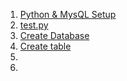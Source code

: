 
1. [Python & MysQL Setup](https://github.com/Farhan0140/Python/blob/main/Python%20%26%20MysQL/Python%20MySQL%20Setup.txt)
1. [test.py](https://github.com/Farhan0140/Python/blob/main/Python%20%26%20MysQL/test.py)
1. [Create Database](https://github.com/Farhan0140/Python/blob/main/Python%20%26%20MysQL/create_database.py)
1. [Create table](https://github.com/Farhan0140/Python/blob/main/Python%20%26%20MysQL/create_table.py)
1. []()
1. []()
